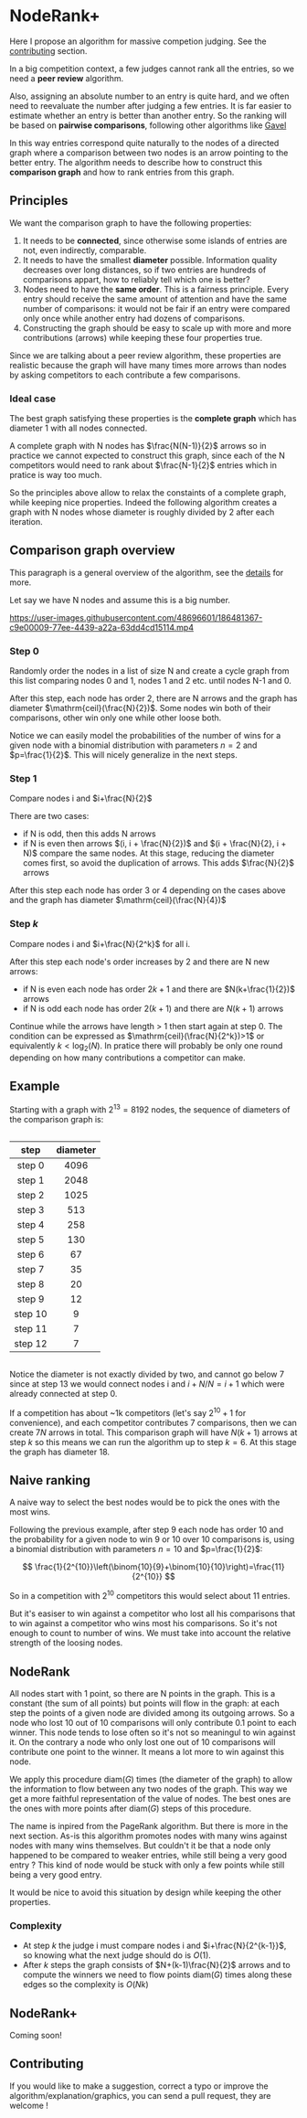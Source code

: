 # NodeRank+

Here I propose an algorithm for massive competion judging. See the [contributing](#contributing) section.

In a big competition context, a few judges cannot rank all the entries, so we need a **peer review** algorithm.

Also, assigning an absolute number to an entry is quite hard, and we often need to reevaluate the number after judging a few entries. It is far easier to estimate whether an entry is better than another entry. So the ranking will be based on **pairwise comparisons**, following other algorithms like [Gavel](https://www.anishathalye.com/2015/03/07/designing-a-better-judging-system/)

In this way entries correspond quite naturally to the nodes of a directed graph where a comparison between two nodes is an arrow pointing to the better entry. The algorithm needs to describe how to construct this **comparison graph** and how to rank entries from this graph.

## Principles

We want the comparison graph to have the following properties:
1. It needs to be **connected**, since otherwise some islands of entries are not, even indirectly, comparable.
2. It needs to have the smallest **diameter** possible. Information quality decreases over long distances, so if two entries are hundreds of comparisons appart, how to reliably tell which one is better?
3. Nodes need to have the **same order**. This is a fairness principle. Every entry should receive the same amount of attention and have the same number of comparisons: it would not be fair if an entry were compared only once while another entry had dozens of comparisons.
4. Constructing the graph should be easy to scale up with more and more contributions (arrows) while keeping these four properties true.

Since we are talking about a peer review algorithm, these properties are realistic because the graph will have many times more arrows than nodes by asking competitors to each contribute a few comparisons.

### Ideal case

The best graph satisfying these properties is the **complete graph** which has diameter 1 with all nodes connected.

A complete graph with N nodes has $\frac{N(N-1)}{2}$ arrows so in practice we cannot expected to construct this graph, since each of the N competitors would need to rank about $\frac{N-1}{2}$ entries which in pratice is way too much.

So the principles above allow to relax the constaints of a complete graph, while keeping nice properties. Indeed the following algorithm creates a graph with N nodes whose diameter is roughly divided by 2 after each iteration.

## Comparison graph overview

This paragraph is a general overview of the algorithm, see the [details](details.md) for more.

Let say we have N nodes and assume this is a big number.



https://user-images.githubusercontent.com/48696601/186481367-c9e00009-77ee-4439-a22a-63dd4cd15114.mp4



### Step 0

Randomly order the nodes in a list of size N and create a cycle graph from this list comparing nodes 0 and 1, nodes 1 and 2 etc. until nodes N-1 and 0.

After this step, each node has order 2, there are N arrows and the graph has diameter $\mathrm{ceil}(\frac{N}{2})$. Some nodes win both of their comparisons, other win only one while other loose both.

Notice we can easily model the probabilities of the number of wins for a given node with a binomial distribution with parameters $n=2$ and $p=\frac{1}{2}$. This will nicely generalize in the next steps.

### Step 1

Compare nodes i and $i+\frac{N}{2}$

There are two cases:

- if N is odd, then this adds N arrows
- if N is even then arrows $(i, i + \frac{N}{2})$ and $(i + \frac{N}{2}, i + N)$ compare the same nodes. At this stage, reducing the diameter comes first, so avoid the duplication of arrows. This adds $\frac{N}{2}$ arrows

After this step each node has order 3 or 4 depending on the cases above and the graph has diameter $\mathrm{ceil}(\frac{N}{4})$

### Step $k$

Compare nodes i and $i+\frac{N}{2^k}$ for all i.

After this step each node's order increases by 2 and there are N new arrows:
- if N is even each node has order $2k+1$ and there are $N(k+\frac{1}{2})$ arrows
- if N is odd each node has order $2(k+1)$ and there are $N(k+1)$ arrows

Continue while the arrows have length > 1 then start again at step 0. The condition can be expressed as $\mathrm{ceil}(\frac{N}{2^k})>1$ or equivalently $k<\log_2(N)$. In pratice there will probably be only one round depending on how many contributions a competitor can make.

## Example

Starting with a graph with $2^{13}=8192$ nodes, the sequence of diameters of the comparison graph is:

<div style="display: flex; justify-content: center;">

|  step   | diameter |
| :-----: | :------: |
| step 0  |   4096   |
| step 1  |   2048   |
| step 2  |   1025   |
| step 3  |   513    |
| step 4  |   258    |
| step 5  |   130    |
| step 6  |    67    |
| step 7  |    35    |
| step 8  |    20    |
| step 9  |    12    |
| step 10 |    9     |
| step 11 |    7     |
| step 12 |    7     |

</div>

Notice the diameter is not exactly divided by two, and cannot go below 7 since at step 13 we would connect nodes i and $i+N/N=i+1$ which were already connected at step 0.

If a competition has about ~1k competitors (let's say $2^{10}+1$ for convenience), and each competitor contributes 7 comparisons, then we can create $7N$ arrows in total. This comparison graph will have $N(k+1)$ arrows at step $k$ so this means we can run the algorithm up to step $k=6$. At this stage the graph has diameter 18.

## Naive ranking

A naive way to select the best nodes would be to pick the ones with the most wins.

Following the previous example, after step 9 each node has order 10 and the probability for a given node to win 9 or 10 over 10 comparisons is, using a binomial distribution with parameters $n=10$ and $p=\frac{1}{2}$:

$$
\frac{1}{2^{10}}\left(\binom{10}{9}+\binom{10}{10}\right)=\frac{11}{2^{10}}
$$

So in a competition with $2^{10}$ competitors this would select about 11 entries.

But it's easiser to win against a competitor who lost all his comparisons that to win against a competitor who wins most his comparisons. So it's not enough to count to number of wins. We must take into account the relative strength of the loosing nodes.


## NodeRank

All nodes start with 1 point, so there are N points in the graph. This is a constant (the sum of all points) but points will flow in the graph: at each step the points of a given node are divided among its outgoing arrows. So a node who lost 10 out of 10 comparisons will only contribute 0.1 point to each winner. This node tends to lose often so it's not so meaningul to win against it. On the contrary a node who only lost one out of 10 comparisons will contribute one point to the winner. It means a lot more to win against this node.

We apply this procedure $\mathrm{diam}(G)$ times (the diameter of the graph) to allow the information to flow between any two nodes of the graph. This way we get a more faithful representation of the value of nodes. The best ones are the ones with more points after $\mathrm{diam}(G)$ steps of this procedure.

The name is inpired from the PageRank algorithm. But there is more in the next section. As-is this algorithm promotes nodes with many wins against nodes with many wins themselves. But couldn't it be that a node only happened to be compared to weaker entries, while still being a very good entry ? This kind of node would be stuck with only a few points while still being a very good entry.

It would be nice to avoid this situation by design while keeping the other properties.

### Complexity

- At step $k$ the judge i must compare nodes i and $i+\frac{N}{2^{k-1}}$, so knowing what the next judge should do is $O(1)$.
- After $k$ steps the graph consists of $N+(k-1)\frac{N}{2}$ arrows and to compute the winners we need to flow points $\mathrm{diam}(G)$ times along these edges so the complexity is $O(Nk)$

## NodeRank+

Coming soon!


## Contributing

If you would like to make a suggestion, correct a typo or improve the algorithm/explanation/graphics, you can send a pull request, they are welcome !
